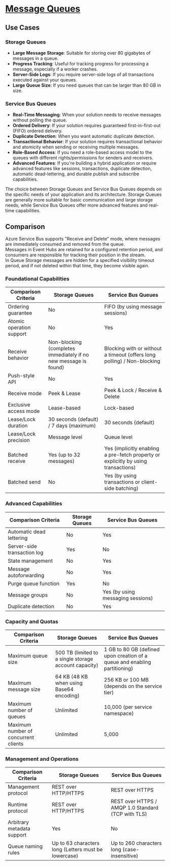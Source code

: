 # [Message Queues](https://learn.microsoft.com/en-us/azure/service-bus-messaging/service-bus-azure-and-service-bus-queues-compared-contrasted)

## Use Cases

### Storage Queues

- **Large Message Storage**: Suitable for storing over 80 gigabytes of messages in a queue.
- **Progress Tracking**: Useful for tracking progress for processing a message, especially if a worker crashes.
- **Server-Side Logs**: If you require server-side logs of all transactions executed against your queues.
- **Large Queue Size**: If you need queues that can be larger than 80 GB in size.

### Service Bus Queues

- **Real-Time Messaging**: When your solution needs to receive messages without polling the queue.
- **Ordered Delivery**: If your solution requires guaranteed first-in-first-out (FIFO) ordered delivery.
- **Duplicate Detection**: When you want automatic duplicate detection.
- **Transactional Behavior**: If your solution requires transactional behavior and atomicity when sending or receiving multiple messages.
- **Role-Based Access**: If you need a role-based access model to the queues with different rights/permissions for senders and receivers.
- **Advanced Features**: If you're building a hybrid application or require advanced features like sessions, transactions, duplicate detection, automatic dead-lettering, and durable publish and subscribe capabilities.

The choice between Storage Queues and Service Bus Queues depends on the specific needs of your application and its architecture. Storage Queues are generally more suitable for basic communication and large storage needs, while Service Bus Queues offer more advanced features and real-time capabilities.

## Comparison

Azure Service Bus supports "Receive and Delete" mode, where messages are immediately consumed and removed from the queue.  
Messages in Event Hubs are retained for a configured retention period, and consumers are responsible for tracking their position in the stream.  
In Queue Storage messages are hidden for a specified visibility timeout period, and if not deleted within that time, they become visible again.

### Foundational Capabilities

| Comparison Criteria      | Storage Queues                                                  | Service Bus Queues                                                                 |
| ------------------------ | --------------------------------------------------------------- | ---------------------------------------------------------------------------------- |
| Ordering guarantee       | No                                                              | FIFO (by using message sessions)                                                   |
| Atomic operation support | No                                                              | Yes                                                                                |
| Receive behavior         | Non-blocking (completes immediately if no new message is found) | Blocking with or without a timeout (offers long polling) / Non-blocking            |
| Push-style API           | No                                                              | Yes                                                                                |
| Receive mode             | Peek & Lease                                                    | Peek & Lock / Receive & Delete                                                     |
| Exclusive access mode    | Lease-based                                                     | Lock-based                                                                         |
| Lease/Lock duration      | 30 seconds (default) / 7 days (maximum)                         | 30 seconds (default)                                                               |
| Lease/Lock precision     | Message level                                                   | Queue level                                                                        |
| Batched receive          | Yes (up to 32 messages)                                         | Yes (implicitly enabling a pre-fetch property or explicitly by using transactions) |
| Batched send             | No                                                              | Yes (by using transactions or client-side batching)                                |

### Advanced Capabilities

| Comparison Criteria         | Storage Queues | Service Bus Queues                |
| --------------------------- | -------------- | --------------------------------- |
| Automatic dead lettering    | No             | Yes                               |
| Server-side transaction log | Yes            | No                                |
| State management            | No             | Yes                               |
| Message autoforwarding      | No             | Yes                               |
| Purge queue function        | Yes            | No                                |
| Message groups              | No             | Yes (by using messaging sessions) |
| Duplicate detection         | No             | Yes                               |

### Capacity and Quotas

| Comparison Criteria                  | Storage Queues                                        | Service Bus Queues                                                         |
| ------------------------------------ | ----------------------------------------------------- | -------------------------------------------------------------------------- |
| Maximum queue size                   | 500 TB (limited to a single storage account capacity) | 1 GB to 80 GB (defined upon creation of a queue and enabling partitioning) |
| Maximum message size                 | 64 KB (48 KB when using Base64 encoding)              | 256 KB or 100 MB (depends on the service tier)                             |
| Maximum number of queues             | Unlimited                                             | 10,000 (per service namespace)                                             |
| Maximum number of concurrent clients | Unlimited                                             | 5,000                                                                      |

### Management and Operations

| Comparison Criteria        | Storage Queues                                       | Service Bus Queues                                 |
| -------------------------- | ---------------------------------------------------- | -------------------------------------------------- |
| Management protocol        | REST over HTTP/HTTPS                                 | REST over HTTPS                                    |
| Runtime protocol           | REST over HTTP/HTTPS                                 | REST over HTTPS / AMQP 1.0 Standard (TCP with TLS) |
| Arbitrary metadata support | Yes                                                  | No                                                 |
| Queue naming rules         | Up to 63 characters long (Letters must be lowercase) | Up to 260 characters long (case-insensitive)       |
